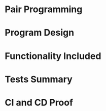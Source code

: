 # Pair Programming 

# Program Design

# Functionality Included

# Tests Summary

# CI and CD Proof
